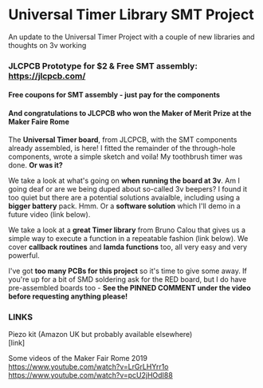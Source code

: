 # Universal Timer Library SMT Project
An update to the Universal Timer Project with a couple of new libraries and thoughts on 3v working

### JLCPCB Prototype for $2 & Free SMT assembly: https://jlcpcb.com/
#### Free coupons for SMT assembly - just pay for the components

#### And congratulations to JLCPCB who won the **Maker of Merit Prize** at the Maker Faire Rome

The **Universal Timer board**, from JLCPCB, with the SMT components already assembled, is here! I fitted the remainder of the through-hole components, wrote a simple sketch and voila! My toothbrush timer was done. **Or was it?**

We take a look at what's going on **when running the board at 3v**. Am I going deaf or are we being duped about so-called 3v beepers? I found it too quiet but there are a potential solutions avaialble, including using a **bigger battery** pack. Hmm. Or a **software solution** which I'll demo in a future video (link below).

We take a look at a **great Timer library** from Bruno Calou that gives us a simple way to execute a function in a repeatable fashion (link below). We cover **callback routines** and **lamda functions** too, all very easy and very powerful.

I've got **too many PCBs for this project** so it's time to give some away. If you're up for a bit of SMD soldering ask for the RED board, but I do have pre-assembled boards too - **See the PINNED COMMENT under the video before requesting anything please!**

### LINKS

Piezo kit (Amazon UK but probably available elsewhere)  
[link]









Some videos of the Maker Fair Rome 2019  
https://www.youtube.com/watch?v=LrGrLHYrr1o  
https://www.youtube.com/watch?v=pcU2jHOdI88  
